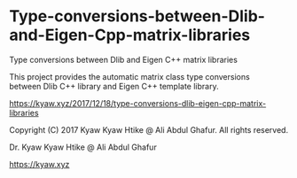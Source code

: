 # Type-conversions-between-Dlib-and-Eigen-Cpp-matrix-libraries
Type conversions between Dlib and Eigen C++ matrix libraries

This project provides the automatic matrix class type conversions between Dlib C++ library and Eigen C++ template library.

https://kyaw.xyz/2017/12/18/type-conversions-dlib-eigen-cpp-matrix-libraries


Copyright (C) 2017 Kyaw Kyaw Htike @ Ali Abdul Ghafur. All rights reserved.



Dr. Kyaw Kyaw Htike @ Ali Abdul Ghafur



https://kyaw.xyz
